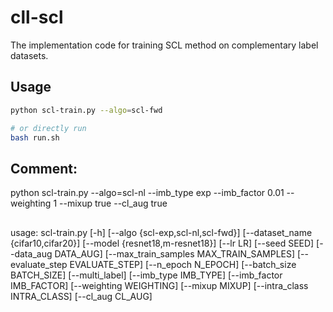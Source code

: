 # cll-scl
The implementation code for training SCL method on complementary label datasets.

## Usage

```bash
python scl-train.py --algo=scl-fwd

# or directly run
bash run.sh
```

## Comment:
python scl-train.py --algo=scl-nl --imb_type exp --imb_factor 0.01 --weighting 1 --mixup true --cl_aug true

##
usage: scl-train.py [-h] [--algo {scl-exp,scl-nl,scl-fwd}] [--dataset_name {cifar10,cifar20}] [--model {resnet18,m-resnet18}] [--lr LR] [--seed SEED] [--data_aug DATA_AUG]
                    [--max_train_samples MAX_TRAIN_SAMPLES] [--evaluate_step EVALUATE_STEP] [--n_epoch N_EPOCH] [--batch_size BATCH_SIZE] [--multi_label] [--imb_type IMB_TYPE]
                    [--imb_factor IMB_FACTOR] [--weighting WEIGHTING] [--mixup MIXUP] [--intra_class INTRA_CLASS] [--cl_aug CL_AUG]

